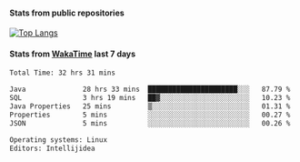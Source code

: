 #### Stats from public repositories

[![Top Langs](https://github-readme-stats.vercel.app/api/top-langs/?username=hyoghurt&layout=compact&exclude_repo=multiserver,docker_compose&langs_count=6)](https://github.com/anuraghazra/github-readme-stats)

#### Stats from [WakaTime](https://wakatime.com/@hyoghurt) last 7 days
<!--START_SECTION:waka-->

```txt
Total Time: 32 hrs 31 mins

Java              28 hrs 33 mins  ██████████████████████░░░   87.79 %
SQL               3 hrs 19 mins   ██▓░░░░░░░░░░░░░░░░░░░░░░   10.23 %
Java Properties   25 mins         ▒░░░░░░░░░░░░░░░░░░░░░░░░   01.31 %
Properties        5 mins          ░░░░░░░░░░░░░░░░░░░░░░░░░   00.27 %
JSON              5 mins          ░░░░░░░░░░░░░░░░░░░░░░░░░   00.26 %

Operating systems: Linux
Editors: Intellijidea
```

<!--END_SECTION:waka-->
